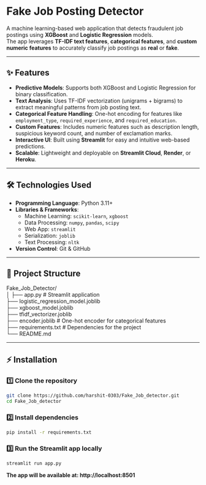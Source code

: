 # Fake Job Posting Detector

A machine learning-based web application that detects fraudulent job postings using **XGBoost** and **Logistic Regression** models.  
The app leverages **TF-IDF text features**, **categorical features**, and **custom numeric features** to accurately classify job postings as **real** or **fake**.

---

## ✨ Features

- **Predictive Models**: Supports both XGBoost and Logistic Regression for binary classification.  
- **Text Analysis**: Uses TF-IDF vectorization (unigrams + bigrams) to extract meaningful patterns from job posting text.  
- **Categorical Feature Handling**: One-hot encoding for features like `employment_type`, `required_experience`, and `required_education`.  
- **Custom Features**: Includes numeric features such as description length, suspicious keyword count, and number of exclamation marks.  
- **Interactive UI**: Built using **Streamlit** for easy and intuitive web-based predictions.  
- **Scalable**: Lightweight and deployable on **Streamlit Cloud**, **Render**, or **Heroku**.  

---

## 🛠️ Technologies Used

- **Programming Language**: Python 3.11+  
- **Libraries & Frameworks**:  
  - Machine Learning: `scikit-learn`, `xgboost`  
  - Data Processing: `numpy`, `pandas`, `scipy`  
  - Web App: `streamlit`  
  - Serialization: `joblib`  
  - Text Processing: `nltk`  
- **Version Control**: Git & GitHub  

---

## 📂 Project Structure
Fake_Job_Detector/  
│
├── app.py # Streamlit application  
├── logistic_regression_model.joblib  
├── xgboost_model.joblib  
├── tfidf_vectorizer.joblib  
├── encoder.joblib # One-hot encoder for categorical features  
├── requirements.txt # Dependencies for the project  
└── README.md  

---

## ⚡ Installation

### 1️⃣ Clone the repository  
```bash
git clone https://github.com/harshit-0303/Fake_Job_detector.git
cd Fake_Job_detector
```

### 2️⃣ Install dependencies
```bash
pip install -r requirements.txt
```

### 3️⃣ Run the Streamlit app locally
```bash
streamlit run app.py
```

**The app will be available at: http://localhost:8501**
 

